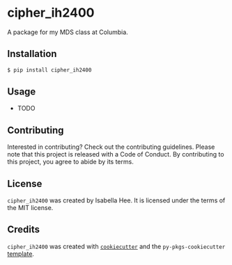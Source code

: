 # cipher_ih2400

A package for my MDS class at Columbia. 

## Installation

```bash
$ pip install cipher_ih2400
```

## Usage

- TODO

## Contributing

Interested in contributing? Check out the contributing guidelines. Please note that this project is released with a Code of Conduct. By contributing to this project, you agree to abide by its terms.

## License

`cipher_ih2400` was created by Isabella Hee. It is licensed under the terms of the MIT license.

## Credits

`cipher_ih2400` was created with [`cookiecutter`](https://cookiecutter.readthedocs.io/en/latest/) and the `py-pkgs-cookiecutter` [template](https://github.com/py-pkgs/py-pkgs-cookiecutter).
